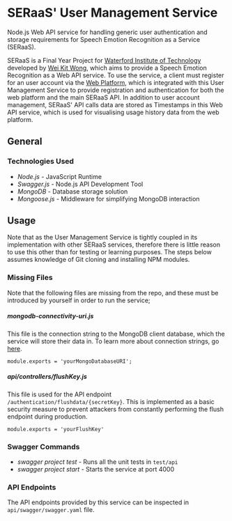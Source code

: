 # SERaaS' User Management Service

Node.js Web API service for handling generic user authentication and storage requirements for Speech Emotion Recognition as a Service (SERaaS).

SERaaS is a Final Year Project for [Waterford Institute of Technology](https://www.wit.ie/) developed by [Wei Kit Wong](https://github.com/andyAndyA), which aims to provide a Speech Emotion Recognition as a Web API service. To use the service, a client must register for an user account via the [Web Platform](https://github.com/andyAndyA/SERaaS-Web-Platform), which is integrated with this User Management Service to provide registration and authentication for both the web platform and the main SERaaS API. In addition to user account management, SERaaS' API calls data are stored as Timestamps in this Web API service, which is used for visualising usage history data from the web platform.

## General

### Technologies Used

* *Node.js* - JavaScript Runtime
* *Swagger.js* - Node.js API Development Tool
* *MongoDB* - Database storage solution
* *Mongoose.js* - Middleware for simplifying MongoDB interaction

## Usage

Note that as the User Management Service is tightly coupled in its implementation with other SERaaS services, therefore there is little reason to use this other than for testing or learning purposes. The steps below assumes knowledge of Git cloning and installing NPM modules.

### Missing Files

Note that the following files are missing from the repo, and these must be introduced by yourself in order to run the service;

##### *mongodb-connectivity-uri.js*

This file is the connection string to the MongoDB client database, which the service will store their data in. To learn more about connection strings, go [here](https://docs.mongodb.com/manual/reference/connection-string/).

```
module.exports = 'yourMongoDatabaseURI';
```

##### *api/controllers/flushKey.js*

This file is used for the API endpoint `/authentication/flushdata/{secretKey}`. This is implemented as a basic security measure to prevent attackers from constantly performing the flush endpoint during production.

```
module.exports = 'yourFlushKey'
```

### Swagger Commands

* *swagger project test* - Runs all the unit tests in `test/api`
* *swagger project start* - Starts the service at port 4000

### API Endpoints

The API endpoints provided by this service can be inspected in `api/swagger/swagger.yaml` file.
